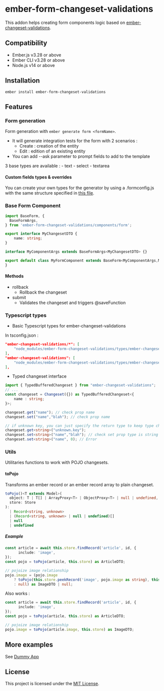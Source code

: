 ember-form-changeset-validations
==============================================================================

This addon helps creating form components logic based on [ember-changeset-validations](https://github.com/poteto/ember-changeset-validations).


Compatibility
------------------------------------------------------------------------------

* Ember.js v3.28 or above
* Ember CLI v3.28 or above
* Node.js v14 or above


Installation
------------------------------------------------------------------------------

```
ember install ember-form-changeset-validations
```


Features
------------------------------------------------------------------------------

### Form generation
Form generation with `ember generate form <formName>`.
- It will generate integration tests for the form with 2 scenarios : 
    - Create : creation of the entity
    - Edit : edition of an existing entity
- You can add --ask parameter to prompt fields to add to the template

3 base types are available : 
    - text
    - select
    - textarea

#### Custom fields types & overrides

You can create your own types for the generator by using a .formconfig.js with the same structure specified in [this file](https://github.com/TRIPTYK/ember-form-changeset-validations/blob/develop/blueprints/form/default-config.js).   

### Base Form Component

```ts
import BaseForm, {
  BaseFormArgs,
} from 'ember-form-changeset-validations/components/form';

export interface MyChangesetDTO {
    name: string;
}

interface MyComponentArgs extends BaseFormArgs<MyChangesetDTO> {}

export default class MyFormComponent extends BaseForm<MyComponentArgs,MyChangesetDTO> {
}

```
#### Methods
- rollback
    - Rollback the changeset
- submit
    - Validates the changeset and triggers @saveFunction

### Typescript types
- Basic Typescript types for ember-changeset-validations

In tsconfig.json : 

```json
"ember-changeset-validations/*": [
    "node_modules/ember-form-changeset-validations/types/ember-changeset-validations/*"
],
"ember-changeset-validations": [
    "node_modules/ember-form-changeset-validations/types/ember-changeset-validations"
],
```

- Typed changeset interface
```ts
import { TypedBufferedChangeset } from "ember-changeset-validations";
// ...
const changeset = Changeset({}) as TypedBufferedChangeset<{
    name : string;
}>;

changeset.get("name"); // check prop name
changeset.set("name","blah"); // check prop name

// if unknown key, you can just specify the return type to keep type checking
changeset.get<string>("unknown.key");
changeset.set<string>("name","blah"); // check set prop type is string
changeset.set<string>("name", 0); // Error
```

### Utils
Utilitaries functions to work with POJO changesets.

#### toPojo 
Transforms an ember record or an ember record array to plain changeset.

```ts 
toPojo()<T extends Model>(
  object: T | T[] | ArrayProxy<T> | ObjectProxy<T> | null | undefined,
  store: Store
):
  | Record<string, unknown>
  | (Record<string, unknown> | null | undefined)[]
  | null
  | undefined
```

##### Example

```ts
const article = await this.store.findRecord('article', id, {
      include: 'image',
});
const pojo = toPojo(article, this.store) as ArticleDTO;

// pojoize image relationship
pojo.image = (pojo.image
    ? toPojo(this.store.peekRecord('image', pojo.image as string), this.store)
    : null) as ImageDTO | null;
```

Also works : 

```ts
const article = await this.store.findRecord('article', id, {
      include: 'image',
});
const pojo = toPojo(article, this.store) as ArticleDTO;

// pojoize image relationship
pojo.image = toPojo(article.image, this.store) as ImageDTO;
```

## More examples

See [Dummy App](https://github.com/TRIPTYK/ember-form-changeset-validations/tree/main/tests/dummy)

License
------------------------------------------------------------------------------

This project is licensed under the [MIT License](LICENSE.md).
